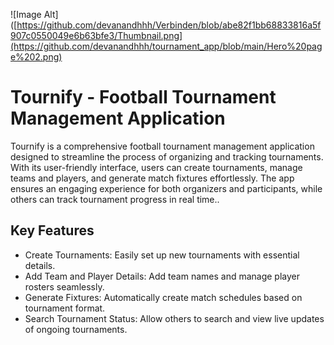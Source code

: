 ![Image Alt]([https://github.com/devanandhhh/Verbinden/blob/abe82f1bb68833816a5f907c0550049e6b63bfe3/Thumbnail.png](https://github.com/devanandhhh/tournament_app/blob/main/Hero%20page%202.png)

# Tournify - Football Tournament Management Application

Tournify is a comprehensive football tournament management application designed to streamline the process of organizing and tracking tournaments. With its user-friendly interface, users can create tournaments, manage teams and players, and generate match fixtures effortlessly. The app ensures an engaging experience for both organizers and participants, while others can track tournament progress in real time..

## Key Features
- Create Tournaments: Easily set up new tournaments with essential details.
- Add Team and Player Details: Add team names and manage player rosters seamlessly.
- Generate Fixtures: Automatically create match schedules based on tournament format.
- Search Tournament Status: Allow others to search and view live updates of ongoing tournaments.
